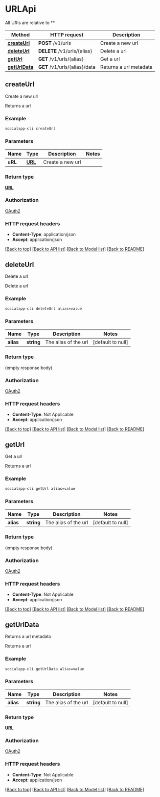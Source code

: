 # URLApi

All URIs are relative to **

Method | HTTP request | Description
------------- | ------------- | -------------
[**createUrl**](URLApi.md#createUrl) | **POST** /v1/urls | Create a new url
[**deleteUrl**](URLApi.md#deleteUrl) | **DELETE** /v1/urls/{alias} | Delete a url
[**getUrl**](URLApi.md#getUrl) | **GET** /v1/urls/{alias} | Get a url
[**getUrlData**](URLApi.md#getUrlData) | **GET** /v1/urls/{alias}/data | Returns a url metadata



## createUrl

Create a new url

Returns a url

### Example

```bash
socialapp-cli createUrl
```

### Parameters


Name | Type | Description  | Notes
------------- | ------------- | ------------- | -------------
 **uRL** | [**URL**](URL.md) | Create a new url |

### Return type

[**URL**](URL.md)

### Authorization

[OAuth2](../README.md#OAuth2)

### HTTP request headers

- **Content-Type**: application/json
- **Accept**: application/json

[[Back to top]](#) [[Back to API list]](../README.md#documentation-for-api-endpoints) [[Back to Model list]](../README.md#documentation-for-models) [[Back to README]](../README.md)


## deleteUrl

Delete a url

Delete a url

### Example

```bash
socialapp-cli deleteUrl alias=value
```

### Parameters


Name | Type | Description  | Notes
------------- | ------------- | ------------- | -------------
 **alias** | **string** | The alias of the url | [default to null]

### Return type

(empty response body)

### Authorization

[OAuth2](../README.md#OAuth2)

### HTTP request headers

- **Content-Type**: Not Applicable
- **Accept**: application/json

[[Back to top]](#) [[Back to API list]](../README.md#documentation-for-api-endpoints) [[Back to Model list]](../README.md#documentation-for-models) [[Back to README]](../README.md)


## getUrl

Get a url

Returns a url

### Example

```bash
socialapp-cli getUrl alias=value
```

### Parameters


Name | Type | Description  | Notes
------------- | ------------- | ------------- | -------------
 **alias** | **string** | The alias of the url | [default to null]

### Return type

(empty response body)

### Authorization

[OAuth2](../README.md#OAuth2)

### HTTP request headers

- **Content-Type**: Not Applicable
- **Accept**: application/json

[[Back to top]](#) [[Back to API list]](../README.md#documentation-for-api-endpoints) [[Back to Model list]](../README.md#documentation-for-models) [[Back to README]](../README.md)


## getUrlData

Returns a url metadata

Returns a url

### Example

```bash
socialapp-cli getUrlData alias=value
```

### Parameters


Name | Type | Description  | Notes
------------- | ------------- | ------------- | -------------
 **alias** | **string** | The alias of the url | [default to null]

### Return type

[**URL**](URL.md)

### Authorization

[OAuth2](../README.md#OAuth2)

### HTTP request headers

- **Content-Type**: Not Applicable
- **Accept**: application/json

[[Back to top]](#) [[Back to API list]](../README.md#documentation-for-api-endpoints) [[Back to Model list]](../README.md#documentation-for-models) [[Back to README]](../README.md)

